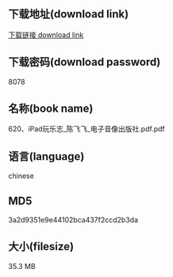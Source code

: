 ## 下载地址(download link)
[下载链接 download link](https://voluble-croquembouche-d321dc.netlify.app/?s=620%E3%80%81iPad%E7%8E%A9%E4%B9%90%E5%BF%97_%E9%99%88%E9%A3%9E%E9%A3%9E_%E7%94%B5%E5%AD%90%E9%9F%B3%E5%83%8F%E5%87%BA%E7%89%88%E7%A4%BE.pdf)

## 下载密码(download password)
8078

## 名称(book name)
620、iPad玩乐志_陈飞飞_电子音像出版社.pdf.pdf

## 语言(language)
chinese

## MD5
3a2d9351e9e44102bca437f2ccd2b3da

## 大小(filesize)
35.3 MB

